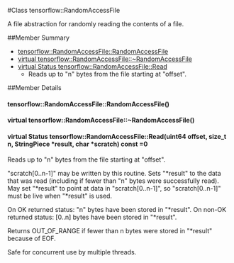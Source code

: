#Class tensorflow::RandomAccessFile <a class="md-anchor" id="AUTOGENERATED-class-tensorflow--randomaccessfile"></a>

A file abstraction for randomly reading the contents of a file.



##Member Summary <a class="md-anchor" id="AUTOGENERATED-member-summary"></a>

* [tensorflow::RandomAccessFile::RandomAccessFile](#tensorflow_RandomAccessFile_RandomAccessFile)
* [virtual tensorflow::RandomAccessFile::~RandomAccessFile](#virtual_tensorflow_RandomAccessFile_RandomAccessFile)
* [virtual Status tensorflow::RandomAccessFile::Read](#virtual_Status_tensorflow_RandomAccessFile_Read)
  * Reads up to &quot;n&quot; bytes from the file starting at &quot;offset&quot;.

##Member Details <a class="md-anchor" id="AUTOGENERATED-member-details"></a>

#### tensorflow::RandomAccessFile::RandomAccessFile() <a class="md-anchor" id="tensorflow_RandomAccessFile_RandomAccessFile"></a>





#### virtual tensorflow::RandomAccessFile::~RandomAccessFile() <a class="md-anchor" id="virtual_tensorflow_RandomAccessFile_RandomAccessFile"></a>





#### virtual Status tensorflow::RandomAccessFile::Read(uint64 offset, size_t n, StringPiece *result, char *scratch) const =0 <a class="md-anchor" id="virtual_Status_tensorflow_RandomAccessFile_Read"></a>

Reads up to &quot;n&quot; bytes from the file starting at &quot;offset&quot;.

&quot;scratch[0..n-1]&quot; may be written by this routine. Sets &quot;*result&quot; to the data that was read (including if fewer than &quot;n&quot; bytes were successfully read). May set &quot;*result&quot; to point at data in &quot;scratch[0..n-1]&quot;, so &quot;scratch[0..n-1]&quot; must be live when &quot;*result&quot; is used.

On OK returned status: &quot;n&quot; bytes have been stored in &quot;*result&quot;. On non-OK returned status: [0..n] bytes have been stored in &quot;*result&quot;.

Returns OUT_OF_RANGE if fewer than n bytes were stored in &quot;*result&quot; because of EOF.

Safe for concurrent use by multiple threads.
